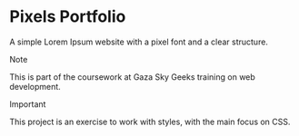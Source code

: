 # Pixels Portfolio

A simple Lorem Ipsum website with a pixel font and a clear structure.

> [!NOTE]  
> This is part of the coursework at Gaza Sky Geeks training on web development.

> [!IMPORTANT]  
> This project is an exercise to work with styles, with the main focus on CSS.
